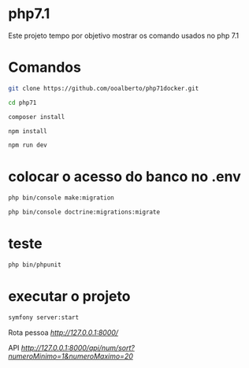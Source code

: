 # php7.1Este projeto tempo por objetivo mostrar os comando usados no php 7.1# Comandos```bashgit clone https://github.com/ooalberto/php71docker.git``````bashcd php71``````bashcomposer install``````bashnpm install``````bashnpm run dev```# colocar o acesso do banco no .env```bashphp bin/console make:migration``````bashphp bin/console doctrine:migrations:migrate```# teste```bashphp bin/phpunit```# executar o projeto```bashsymfony server:start```Rota pessoa *http://127.0.0.1:8000/*API *http://127.0.0.1:8000/api/num/sort?numeroMinimo=1&numeroMaximo=20*